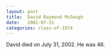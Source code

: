 ```yaml
---
layout: post
title:  David Raymond McGough
date:   2002-07-31
categories: class-of-1974
---
```

David died on July 31, 2002. He was 46.
